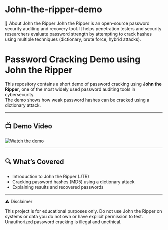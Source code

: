 # John-the-ripper-demo
📖 About John the Ripper  John the Ripper is an open-source password security auditing and recovery tool. It helps penetration testers and security researchers evaluate password strength by attempting to crack hashes using multiple techniques (dictionary, brute force, hybrid attacks).


# Password Cracking Demo using John the Ripper

This repository contains a short demo of password cracking using **John the Ripper**, one of the most widely used password auditing tools in cybersecurity.  
The demo shows how weak password hashes can be cracked using a dictionary attack.

---

## 📺 Demo Video
[![Watch the demo](https://img.youtube.com/vi/duLaUcIlbaY/0.jpg)](https://youtu.be/pHWzCBNu3zk)

---

## 🔍 What’s Covered
- Introduction to John the Ripper (JTR)
- Cracking password hashes (MD5) using a dictionary attack
- Explaining results and recovered passwords

---

⚠️ Disclaimer

This project is for educational purposes only.
Do not use John the Ripper on systems or data you do not own or have explicit permission to test.
Unauthorized password cracking is illegal and unethical.
